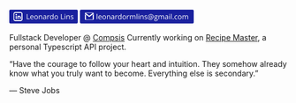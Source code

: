[<img src="https://github.com/leonardormlins/leonardormlins/blob/main/Linkedin.png" alt="drawing" height="25"/>](https://www.linkedin.com/in/leonardormlins/)
[<img src="https://github.com/leonardormlins/leonardormlins/blob/main/Email.png" alt="drawing" height="25"/>](mailto:leonardormlins@gmail.com)

Fullstack Developer @ [Compsis](https://compsis.com.br/)
Currently working on [Recipe Master](https://github.com/leonardormlins/recipemaster-api), a personal Typescript API project.

“Have the courage to follow your heart and intuition. They somehow already know what you truly want to become. Everything else is secondary.”

― Steve Jobs
